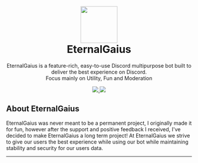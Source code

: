<h1 align="center"><img src='https://cdn.discordapp.com/avatars/716248082865455174/af7070898f325edbb7ff6bfabbd17952.png' height='100'><br>EternalGaius</br></h1>
<p align="center">EternalGaius is a feature-rich, easy-to-use Discord multipurpose bot built to deliver the best experience on Discord.<br>Focus mainly on Utility, Fun and Moderation</br></p>
<p align="center">
  <a href="http://forthebadge.com/">
    <img src="https://i.imgur.com/Co7TKRR.png"/>
  </a>
  <a href="http://forthebadge.com/">
    <img src="https://i.imgur.com/GwGK8WG.png"/>
  </a>
</p>

## About EternalGaius
<p>
EternalGaius was never meant to be a permanent project, I originally made it for fun, however after the support and positive feedback I received, I've decided to make EternalGaius a long term project! At EternalGaius we strive to give our users the best experience while using our bot while maintaining stability and security for our users data.
</p>

---
